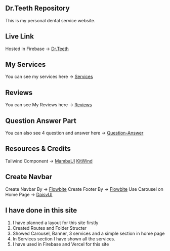## Dr.Teeth Repository

This is my personal dental service website.

## Live Link

Hosted in Firebase -> [Dr.Teeth](https://dr-teeth.web.app/)

## My Services

You can see my services here -> [Services](https://dr-teeth.web.app/services)

## Reviews

You can see My Reviews here -> [Reviews](https://dr-teeth.web.app/myreviews)

## Question Answer Part

You can also see 4 question and answer here -> [Question-Answer](https://dr-teeth.web.app/blog)

## Resources & Credits

Tailwind Component -> [MambaUI](https://www.mambaui.com/components) [KitWind](https://kitwind.io/products/kometa/components/)

## Create Navbar

Create Navbar By -> [Flowbite](https://flowbite.com/)
Create Footer By -> [Flowbite](https://flowbite.com/)
Use Carousel on Home Page -> [DaisyUI](https://daisyui.com/)

## I have done in this site

1. I have planned a layout for this site firstly
2. Created Routes and Folder Structer
3. Showed Carousel, Banner, 3 services and a simple section in home page
4. In Services section I have shown all the services.
5. I have used in Firebase and Vercel for this site
